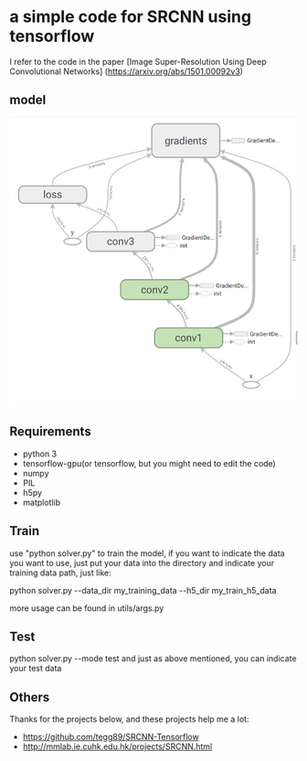 # a simple code for SRCNN using tensorflow
I refer to the code in the paper 
[Image Super-Resolution Using Deep Convolutional Networks] (https://arxiv.org/abs/1501.00092v3)

## model 
![](model_pic/model_structure.PNG)


## Requirements
* python 3
* tensorflow-gpu(or tensorflow, but you might need to edit the code)
* numpy
* PIL
* h5py
* matplotlib

## Train
use "python solver.py" to train the model, if you want to indicate the data you want to use, just put your data into the directory and indicate your training data path, just like:

python solver.py --data_dir my_training_data --h5_dir my_train_h5_data

more usage can be found in utils/args.py

## Test
python solver.py --mode test
and just as above mentioned, you can indicate your test data

## Others
Thanks for the projects below, and these projects help me a lot:

* https://github.com/tegg89/SRCNN-Tensorflow
* http://mmlab.ie.cuhk.edu.hk/projects/SRCNN.html
